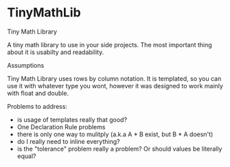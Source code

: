 # TinyMathLib
Tiny Math Library

A tiny math library to use in your side projects. The most important thing about it is usabilty and readability.

Assumptions

Tiny Math Library uses rows by column notation. It is templated, so you can use it with whatever type you wont, however it was designed to work mainly with float and double.

Problems to address:
 - is usage of templates really that good?
 - One Declaration Rule problems
 - there is only one way to mulitply (a.k.a A * B exist, but B * A doesn't)
 - do I really need to inline everything?
 - is the "tolerance" problem really a problem? Or should values be literally equal?
